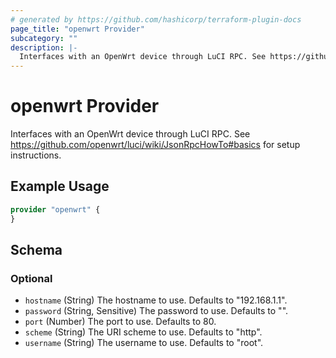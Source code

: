 ```yaml
---
# generated by https://github.com/hashicorp/terraform-plugin-docs
page_title: "openwrt Provider"
subcategory: ""
description: |-
  Interfaces with an OpenWrt device through LuCI RPC. See https://github.com/openwrt/luci/wiki/JsonRpcHowTo#basics for setup instructions.
---
```


# openwrt Provider

Interfaces with an OpenWrt device through LuCI RPC. See https://github.com/openwrt/luci/wiki/JsonRpcHowTo#basics for setup instructions.

## Example Usage

```terraform
provider "openwrt" {
}
```

<!-- schema generated by tfplugindocs -->
## Schema

### Optional

- `hostname` (String) The hostname to use. Defaults to "192.168.1.1".
- `password` (String, Sensitive) The password to use. Defaults to "".
- `port` (Number) The port to use. Defaults to 80.
- `scheme` (String) The URI scheme to use. Defaults to "http".
- `username` (String) The username to use. Defaults to "root".
